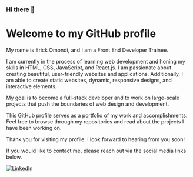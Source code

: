 ### Hi there 👋
# Welcome to my GitHub profile

My name is Erick Omondi, and I am a Front End Developer Trainee. 

I am currently in the process of learning web development and honing my skills in HTML, CSS, JavaScript, and React.js. I am passionate about creating beautiful, user-friendly websites and applications. Additionally, I am able to create static websites, dynamic, responsive designs, and interactive elements.

My goal is to become a full-stack developer and to work on large-scale projects that push the boundaries of web design and development.

This GitHub profile serves as a portfolio of my work and accomplishments. Feel free to browse through my repositories and read about the projects I have been working on. 

Thank you for visiting my profile. I look forward to hearing from you soon!

If you would like to contact me, please reach out via the social media links below.

[![LinkedIn](https://image.flaticon.com/icons/svg/145/145812.svg)](https://www.linkedin.com/in/erick-asaria-a08113212/)

<!--
**ErickOmondi97/ErickOmondi97** is a ✨ _special_ ✨ repository because its `README.md` (this file) appears on your GitHub profile.

Here are some ideas to get you started:

- 🔭 I’m currently working on ...
- 🌱 I’m currently learning ...
- 👯 I’m looking to collaborate on ...
- 🤔 I’m looking for help with ...
- 💬 Ask me about ...
- 📫 How to reach me: ...
- 😄 Pronouns: ...
- ⚡ Fun fact: ...
-->
